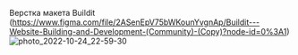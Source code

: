 Верстка макета Buildit (https://www.figma.com/file/2ASenEpV75bWKounYvgnAp/Buildit---Website-Building-and-Development-(Community)-(Copy)?node-id=0%3A1)
![photo_2022-10-24_22-59-30](https://user-images.githubusercontent.com/79102708/197617700-a8cbdb08-87c8-42fe-a283-775d5072f20d.jpg)

